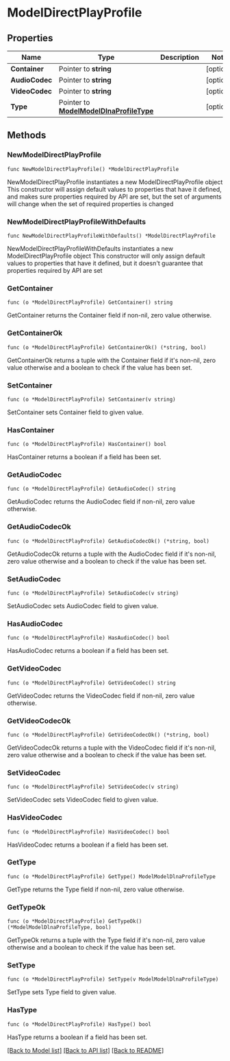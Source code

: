 # ModelDirectPlayProfile

## Properties

Name | Type | Description | Notes
------------ | ------------- | ------------- | -------------
**Container** | Pointer to **string** |  | [optional] 
**AudioCodec** | Pointer to **string** |  | [optional] 
**VideoCodec** | Pointer to **string** |  | [optional] 
**Type** | Pointer to [**ModelModelDlnaProfileType**](ModelDlnaProfileType.md) |  | [optional] 

## Methods

### NewModelDirectPlayProfile

`func NewModelDirectPlayProfile() *ModelDirectPlayProfile`

NewModelDirectPlayProfile instantiates a new ModelDirectPlayProfile object
This constructor will assign default values to properties that have it defined,
and makes sure properties required by API are set, but the set of arguments
will change when the set of required properties is changed

### NewModelDirectPlayProfileWithDefaults

`func NewModelDirectPlayProfileWithDefaults() *ModelDirectPlayProfile`

NewModelDirectPlayProfileWithDefaults instantiates a new ModelDirectPlayProfile object
This constructor will only assign default values to properties that have it defined,
but it doesn't guarantee that properties required by API are set

### GetContainer

`func (o *ModelDirectPlayProfile) GetContainer() string`

GetContainer returns the Container field if non-nil, zero value otherwise.

### GetContainerOk

`func (o *ModelDirectPlayProfile) GetContainerOk() (*string, bool)`

GetContainerOk returns a tuple with the Container field if it's non-nil, zero value otherwise
and a boolean to check if the value has been set.

### SetContainer

`func (o *ModelDirectPlayProfile) SetContainer(v string)`

SetContainer sets Container field to given value.

### HasContainer

`func (o *ModelDirectPlayProfile) HasContainer() bool`

HasContainer returns a boolean if a field has been set.

### GetAudioCodec

`func (o *ModelDirectPlayProfile) GetAudioCodec() string`

GetAudioCodec returns the AudioCodec field if non-nil, zero value otherwise.

### GetAudioCodecOk

`func (o *ModelDirectPlayProfile) GetAudioCodecOk() (*string, bool)`

GetAudioCodecOk returns a tuple with the AudioCodec field if it's non-nil, zero value otherwise
and a boolean to check if the value has been set.

### SetAudioCodec

`func (o *ModelDirectPlayProfile) SetAudioCodec(v string)`

SetAudioCodec sets AudioCodec field to given value.

### HasAudioCodec

`func (o *ModelDirectPlayProfile) HasAudioCodec() bool`

HasAudioCodec returns a boolean if a field has been set.

### GetVideoCodec

`func (o *ModelDirectPlayProfile) GetVideoCodec() string`

GetVideoCodec returns the VideoCodec field if non-nil, zero value otherwise.

### GetVideoCodecOk

`func (o *ModelDirectPlayProfile) GetVideoCodecOk() (*string, bool)`

GetVideoCodecOk returns a tuple with the VideoCodec field if it's non-nil, zero value otherwise
and a boolean to check if the value has been set.

### SetVideoCodec

`func (o *ModelDirectPlayProfile) SetVideoCodec(v string)`

SetVideoCodec sets VideoCodec field to given value.

### HasVideoCodec

`func (o *ModelDirectPlayProfile) HasVideoCodec() bool`

HasVideoCodec returns a boolean if a field has been set.

### GetType

`func (o *ModelDirectPlayProfile) GetType() ModelModelDlnaProfileType`

GetType returns the Type field if non-nil, zero value otherwise.

### GetTypeOk

`func (o *ModelDirectPlayProfile) GetTypeOk() (*ModelModelDlnaProfileType, bool)`

GetTypeOk returns a tuple with the Type field if it's non-nil, zero value otherwise
and a boolean to check if the value has been set.

### SetType

`func (o *ModelDirectPlayProfile) SetType(v ModelModelDlnaProfileType)`

SetType sets Type field to given value.

### HasType

`func (o *ModelDirectPlayProfile) HasType() bool`

HasType returns a boolean if a field has been set.


[[Back to Model list]](../README.md#documentation-for-models) [[Back to API list]](../README.md#documentation-for-api-endpoints) [[Back to README]](../README.md)


